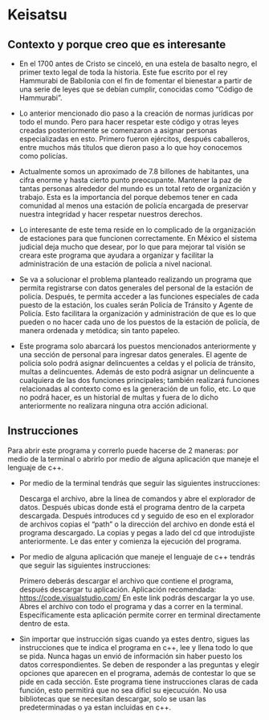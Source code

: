 # Keisatsu

## Contexto y porque creo que es interesante 

- En el 1700 antes de Cristo se cinceló, en una estela de basalto negro, el primer texto legal de toda la historia. Este fue escrito por el rey Hammurabi de Babilonia con el fin de fomentar el bienestar a partir de una serie de leyes que se debían cumplir, conocidas como “Código de Hammurabi”. 

- Lo anterior mencionado dio paso a la creación de normas jurídicas por todo el mundo. 
Pero para hacer respetar este código y otras leyes creadas posteriormente se comenzaron a asignar personas especializadas en esto. Primero fueron ejércitos, después caballeros, entre muchos más títulos que dieron paso a lo que hoy conocemos como policías. 

- Actualmente somos un aproximado de 7.8 billones de habitantes, una cifra enorme y hasta cierto punto preocupante. Mantener la paz de tantas personas alrededor del mundo es un total reto de organización y trabajo. Esta es la importancia del porque debemos tener en cada comunidad al menos una estación de policía encargada de preservar nuestra integridad y hacer respetar nuestros derechos.

- Lo interesante de este tema reside en lo complicado de la organización de estaciones para que funcionen correctamente. En México el sistema judicial deja mucho que desear, por lo que para mejorar tal visión se creara este programa que ayudara a organizar y facilitar la administración de una estación de policía a nivel nacional.

- Se va a solucionar el problema planteado realizando un programa que permita registrarse con datos generales del personal de la estación de policía. Después, te permita acceder a las funciones especiales de cada puesto de la estación, los cuales serán Policía de Tránsito y Agente de Policía. Esto facilitara la organización y administración de que es lo que pueden o no hacer cada uno de los puestos de la estación de policía, de manera ordenada y metódica; sin tanto papeleo. 

- Este programa solo abarcará los puestos mencionados anteriormente y una sección de personal para ingresar datos generales. El agente de policía solo podrá asignar delincuentes a celdas y el policía de tránsito, multas a delincuentes. Además de esto podrá asignar un delincuente a cualquiera de las dos funciones principales; también realizará funciones relacionadas al contexto como es la generación de un folio, etc. Lo que no podrá hacer, es un historial de multas y fuera de lo dicho anteriormente no realizara ninguna otra acción adicional. 

## Instrucciones
Para abrir este programa y correrlo puede hacerse de 2 maneras: por medio de la terminal o abrirlo por medio de alguna aplicación que maneje el lenguaje de c++. 

- Por medio de la terminal tendrás que seguir las siguientes instrucciones: 

  Descarga el archivo, abre la línea de comandos y abre el explorador de datos. Después ubicas donde está el programa dentro de la carpeta descargada. Después introduces  cd   y seguido de eso en el explorador de archivos copias el “path” o la dirección del archivo en donde está el programa descargado. La copias y pegas a lado del cd que introdujiste anteriormente. Le das enter y comienza la ejecución del programa. 

- Por medio de alguna aplicación que maneje el lenguaje de c++ tendrás que seguir las siguientes instrucciones: 

  Primero deberás descargar el archivo que contiene el programa, después descargar tu aplicación. 
  Aplicación recomendada: https://code.visualstudio.com/
  En este link podrás descargar la yo use. Abres el archivo con todo el programa y das a correr en la terminal. Específicamente esta aplicación permite correr en terminal directamente dentro de esta. 

- Sin importar que instrucción sigas cuando ya estes dentro, sigues las instrucciones que te indica el programa en c++, lee y llena todo lo que se pida. Nunca hagas un envió de información sin haber puesto los datos correspondientes. Se deben de responder a las preguntas y elegir opciones que aparecen en el programa, además de contestar lo que se pide en cada sección. Este programa tiene instrucciones claras de cada función, esto permitirá que no sea dificl su ejecucuión. No usa bibliotecas que se necesitan descargar, solo se usan las predeterminadas o ya estan incluidas en c++.

